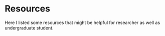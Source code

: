 # Resources
Here I listed some resources that might be helpful for researcher as well as undergraduate student.
